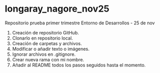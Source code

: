 # longaray_nagore_nov25
Repositorio prueba primer trimestre Entorno de Desarrollos - 25 de nov

1. Creación de repositorio GitHub. 
2. Clonarlo en repositorio local.
3. Creación de carpetas y archivos. 
4. Modificar o añadir texto o imágenes. 
6. Ignorar archivos en .gitignore.
7. Crear nueva rama con mi nombre. 
8. Añadir al README todos los pasos seguidos hasta el momento.
